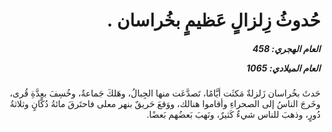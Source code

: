 <h1 dir="rtl">حُدوثُ زِلزالٍ عَظيمٍ بخُراسان .</h1>

<h5 dir="rtl">العام الهجري:  458

العام الميلادي: 1065

</h5>

<p dir="rtl">حَدثَ بخُراسان زَلزلةٌ مَكثَت أيَّامًا، تَصدَّعَت منها الجِبالُ، وهَلكَ جَماعةٌ، وخُسِفَ بعِدَّةِ قُرى، وخَرجَ الناسُ إلى الصحراءِ وأقاموا هنالك، ووَقعَ حَريقٌ بنهر معلى فاحتَرقَ مائةُ دُكَّانٍ وثلاثةُ دُورٍ، وذهبَ للناس شيءٌ كَثيرٌ، ونَهبَ بَعضُهم بَعضًا.</p></br>
